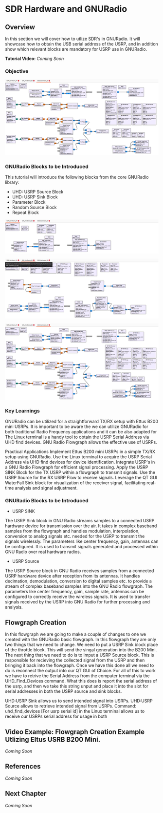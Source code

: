 # SDR Hardware and GNURadio

## Overview
In this section we will cover how to utlize SDR's in GNURadio. It will showcase how to obtain the USB serial address of the USRP, and in addition show which relevant blocks are mandatory for USRP use in GNURadio. 

**Tutorial Video:** _Coming Soon_


### Objective

![Flowgraph Image](https://github.com/UCaNLabUMB/SDR_Tutorials/blob/main/Documentation/Images/03_Hardware/GRHardware_03.png)




### GNURadio Blocks to be Introduced
This tutorial will introduce the following blocks from the core GNURadio library:
* UHD: USRP Source Block
* UHD: USRP Sink Block
* Parameter Block
* Random Source Block
* Repeat Block




![Flowgraph Image](https://github.com/UCaNLabUMB/SDR_Tutorials/blob/main/Documentation/Images/03_Hardware/GRHardware_01.png)

![Flowgraph Image](https://github.com/UCaNLabUMB/SDR_Tutorials/blob/main/Documentation/Images/03_Hardware/GRHardware_02.png)

![Flowgraph Image](https://github.com/UCaNLabUMB/SDR_Tutorials/blob/main/Documentation/Images/03_Hardware/GRHardware_03.png)


### Key Learnings

GNURadio can be utilized for a straightforward TX/RX setup with Ettus B200 mini USRPs.
It is important to be aware the we can utilize GNURadio for both traditional Radio Frequency applications and it can be also adapted for 
The Linux terminal is a handy tool to obtain the USRP Serial Address via UHD find devices.
GNU Radio Flowgraph allows the effective use of USRPs.

Practical Applications
Implement Ettus B200 mini USRPs in a simple TX/RX setup using GNURadio.
Use the Linux terminal to acquire the USRP Serial Address via UHD find devices for device identification.
Integrate USRP's in a GNU Radio Flowgraph for efficient signal processing.
Apply the USRP SINK Block for the TX USRP within a flowgraph to transmit signals.
Use the USRP Source for the RX USRP Flow to receive signals.
Leverage the QT GUI WaterFall Sink block for visualization of the receiver signal, facilitating real-time analysis and signal adjustment.

### GNURadio Blocks to be Introduced
* USRP SINK

The USRP Sink block in GNU Radio streams samples to a connected USRP hardware device for transmission over the air. It takes in complex baseband samples from the flowgraph and handles modulation, interpolation, conversion to analog signals etc. needed for the USRP to transmit the signals wirelessly. The parameters like center frequency, gain, antennas can be configured. It is used to transmit signals generated and processed within GNU Radio over real hardware radios.


* USRP Source

The USRP Source block in GNU Radio receives samples from a connected USRP hardware device after reception from its antennas. It handles decimation, demodulation, conversion to digital samples etc. to provide a stream of complex baseband samples into the GNU Radio flowgraph. The parameters like center frequency, gain, sample rate, antennas can be configured to correctly receive the wireless signals. It is used to transfer signals received by the USRP into GNU Radio for further processing and analysis.



## Flowgraph Creation
In this flowgraph we are going to make a couple of changes to one we created with the GNURadio basic flowgraph. In this flowgraph they are only two things that we need to change. We need to put a USRP Sink block place of the throttle block. This will send the singal generation into the B200 Mini. The next thing that we need to do is to imput a USRP Source block. This is responsible for recieving the collected signal from the USRP and then bringing it back into the flowgraph. Once we have this done all we need to do is reconnect the output into our QT GUI of Choice. For all of this to work we have to retrive the Serial Address from the computer terminal via the UHD_Find_Devices command. What this does is report the serial address of the usrp, and then we take this string unput and place it into the slot for serial addresses in both the USRP source and sink blocks. 

UHD:USRP Sink allows us to send intended signal into USRPs.​
UHD:USRP Source allows to retrieve intended signal from USRPs.
Command: uhd_find_devices [For usrp serial id] in the Linux terminal allows us to receive our USRPs serial address for usage in both 
## Video Example: Flowgraph Creation Example Utlizing Eltus USRB B200 Mini.
_Coming Soon_

## References
_Coming Soon_

## Next Chapter
_Coming Soon_
